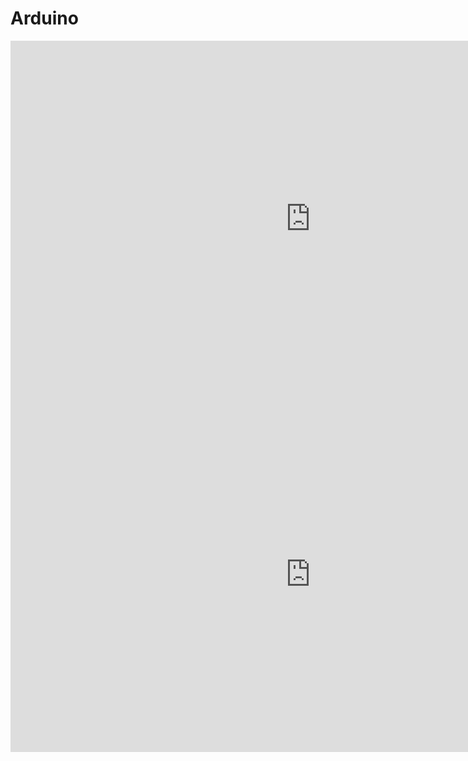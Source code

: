 # Arduino

<iframe src="https://docs.google.com/presentation/d/e/2PACX-1vQXX2LD4As1NHOwKxUnp_7NU0XkMMCSbsMzcNyzJMyoJjz843HihdCfxujrlYHnpGV7rF8dnwgkWzlP/embed?start=false&loop=false&delayms=3000" frameborder="0" width="960" height="569" allowfullscreen="true" mozallowfullscreen="true" webkitallowfullscreen="true"></iframe>

<iframe src="https://docs.google.com/presentation/d/e/2PACX-1vQhfT8RbHRObn_AA1KW_eCqIjluG69ymFHRguZfxOCfAf6LPmRp-yDtC0efey5r58b2wqUW2eDJBkMP/embed?start=false&loop=false&delayms=3000" frameborder="0" width="960" height="569" allowfullscreen="true" mozallowfullscreen="true" webkitallowfullscreen="true"></iframe>
